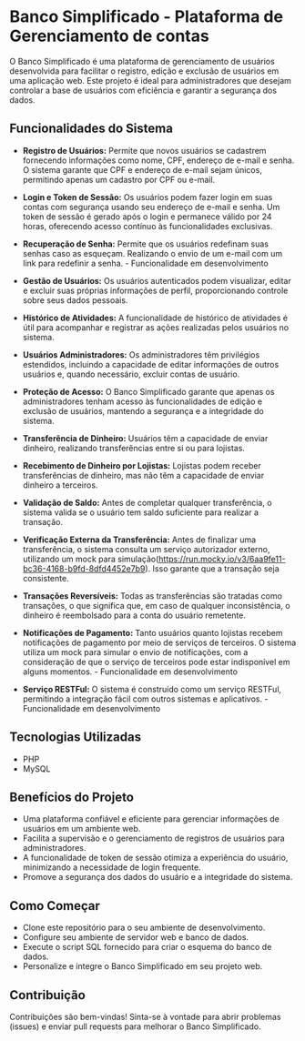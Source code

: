 # Banco Simplificado - Plataforma de Gerenciamento de contas

O Banco Simplificado é uma plataforma de gerenciamento de usuários desenvolvida para facilitar o registro, edição e exclusão de usuários em uma aplicação web. Este projeto é ideal para administradores que desejam controlar a base de usuários com eficiência e garantir a segurança dos dados.

## Funcionalidades do Sistema

- **Registro de Usuários:** Permite que novos usuários se cadastrem fornecendo informações como nome, CPF, endereço de e-mail e senha. O sistema garante que CPF e endereço de e-mail sejam únicos, permitindo apenas um cadastro por CPF ou e-mail.

- **Login e Token de Sessão:** Os usuários podem fazer login em suas contas com segurança usando seu endereço de e-mail e senha. Um token de sessão é gerado após o login e permanece válido por 24 horas, oferecendo acesso contínuo às funcionalidades exclusivas.

- **Recuperação de Senha:** Permite que os usuários redefinam suas senhas caso as esqueçam. Realizando o envio de um e-mail com um link para redefinir a senha. - Funcionalidade em desenvolvimento

- **Gestão de Usuários:** Os usuários autenticados podem visualizar, editar e excluir suas próprias informações de perfil, proporcionando controle sobre seus dados pessoais.

- **Histórico de Atividades:** A funcionalidade de histórico de atividades é útil para acompanhar e registrar as ações realizadas pelos usuários no sistema.

- **Usuários Administradores:** Os administradores têm privilégios estendidos, incluindo a capacidade de editar informações de outros usuários e, quando necessário, excluir contas de usuário.

- **Proteção de Acesso:** O Banco Simplificado garante que apenas os administradores tenham acesso às funcionalidades de edição e exclusão de usuários, mantendo a segurança e a integridade do sistema.

- **Transferência de Dinheiro:** Usuários têm a capacidade de enviar dinheiro, realizando transferências entre si ou para lojistas.

- **Recebimento de Dinheiro por Lojistas:** Lojistas podem receber transferências de dinheiro, mas não têm a capacidade de enviar dinheiro a terceiros.

- **Validação de Saldo:** Antes de completar qualquer transferência, o sistema valida se o usuário tem saldo suficiente para realizar a transação.

- **Verificação Externa da Transferência:** Antes de finalizar uma transferência, o sistema consulta um serviço autorizador externo, utilizando um mock para simulação(https://run.mocky.io/v3/6aa9fe11-bc36-4168-b9fd-8dfd4452e7b9). Isso garante que a transação seja consistente.

- **Transações Reversíveis:** Todas as transferências são tratadas como transações, o que significa que, em caso de qualquer inconsistência, o dinheiro é reembolsado para a conta do usuário remetente.

- **Notificações de Pagamento:** Tanto usuários quanto lojistas recebem notificações de pagamento por meio de serviços de terceiros. O sistema utiliza um mock para simular o envio de notificações, com a consideração de que o serviço de terceiros pode estar indisponível em alguns momentos. - Funcionalidade em desenvolvimento

- **Serviço RESTFul:** O sistema é construído como um serviço RESTFul, permitindo a integração fácil com outros sistemas e aplicativos. - Funcionalidade em desenvolvimento 

## Tecnologias Utilizadas

- PHP
- MySQL

## Benefícios do Projeto

- Uma plataforma confiável e eficiente para gerenciar informações de usuários em um ambiente web.
- Facilita a supervisão e o gerenciamento de registros de usuários para administradores.
- A funcionalidade de token de sessão otimiza a experiência do usuário, minimizando a necessidade de login frequente.
- Promove a segurança dos dados do usuário e a integridade do sistema.

## Como Começar

- Clone este repositório para o seu ambiente de desenvolvimento.
- Configure seu ambiente de servidor web e banco de dados.
- Execute o script SQL fornecido para criar o esquema do banco de dados.
- Personalize e integre o Banco Simplificado em seu projeto web.

## Contribuição

Contribuições são bem-vindas! Sinta-se à vontade para abrir problemas (issues) e enviar pull requests para melhorar o Banco Simplificado.
